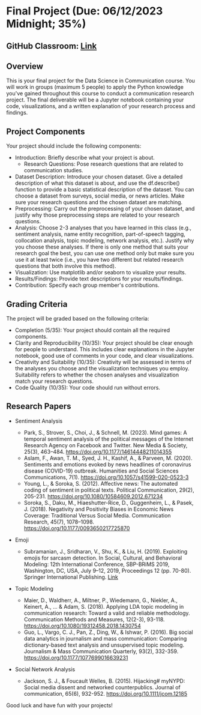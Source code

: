 # Final Project (Due: 06/12/2023 Midnight; 35%)

## GitHub Classroom: [Link](https://classroom.github.com/a/eDDs8OEu)

## Overview

This is your final project for the Data Science in Communication course. You will work in groups (maximum 5 people) to apply the Python knowledge you've gained throughout this course to conduct a communication research project. The final deliverable will be a Jupyter notebook containing your code, visualizations, and a written explanation of your research process and findings.

## Project Components

Your project should include the following components:

- Introduction: Briefly describe what your project is about.
    - Research Questions: Pose research questions that are related to communication studies.
- Dataset Description: Introduce your chosen dataset. Give a detailed description of what this dataset is about, and use the df.describe() function to provide a basic statistical description of the dataset. You can choose a dataset from surveys, social media, or news articles. Make sure your research questions and the chosen dataset are matching.
- Preprocessing: Carry out the preprocessing of your chosen dataset, and justify why those preprocessing steps are related to your research questions.
- Analysis: Choose 2-3 analyses that you have learned in this class (e.g., sentiment analysis, name entity recognition, part-of-speech tagging, collocation analysis, topic modeling, network analysis, etc.). Justify why you choose these analyses. If there is only one method that suits your research goal the best, you can use one method only but make sure you use it at least twice (i.e., you have two different but related research questions that both involve this method).
- Visualization: Use matplotlib and/or seaborn to visualize your results.
- Results/Findings: Provide text descriptions for your results/findings.
- Contribution: Specify each group member's contributions.

## Grading Criteria

The project will be graded based on the following criteria:

- Completion (5/35): Your project should contain all the required components.
- Clarity and Reproducibility (10/35): Your project should be clear enough for people to understand. This includes clear explanations in the Jupyter notebook, good use of comments in your code, and clear visualizations. 
- Creativity and Suitability (10/35): Creativity will be assessed in terms of the analyses you choose and the visualization techniques you employ. Suitability refers to whether the chosen analyses and visualization match your research questions.
- Code Quality (10/35): Your code should run without errors.


## Research Papers

- Sentiment Analysis
    - Park, S., Strover, S., Choi, J., & Schnell, M. (2023). Mind games: A temporal sentiment analysis of the political messages of the Internet Research Agency on Facebook and Twitter. New Media & Society, 25(3), 463–484. https://doi.org/10.1177/14614448211014355
    - Aslam, F., Awan, T. M., Syed, J. H., Kashif, A., & Parveen, M. (2020). Sentiments and emotions evoked by news headlines of coronavirus disease (COVID-19) outbreak. Humanities and Social Sciences Communications, 7(1). https://doi.org/10.1057/s41599-020-0523-3
    - Young, L., & Soroka, S. (2012). Affective news: The automated coding of sentiment in political texts. Political Communication, 29(2), 205-231. https://doi.org/10.1080/10584609.2012.671234
    - Soroka, S., Daku, M., Hiaeshutter-Rice, D., Guggenheim, L., & Pasek, J. (2018). Negativity and Positivity Biases in Economic News Coverage: Traditional Versus Social Media. Communication Research, 45(7), 1078–1098. https://doi.org/10.1177/0093650217725870
    
- Emoji
    - Subramanian, J., Sridharan, V., Shu, K., & Liu, H. (2019). Exploiting emojis for sarcasm detection. In Social, Cultural, and Behavioral Modeling: 12th International Conference, SBP-BRiMS 2019, Washington, DC, USA, July 9–12, 2019, Proceedings 12 (pp. 70-80). Springer International Publishing. [Link](readings/subramanian_et_al_2019.pdf)
    
- Topic Modeling
    - Maier, D., Waldherr, A., Miltner, P., Wiedemann, G., Niekler, A., Keinert, A., ... & Adam, S. (2018). Applying LDA topic modeling in communication research: Toward a valid and reliable methodology. Communication Methods and Measures, 12(2-3), 93-118. https://doi.org/10.1080/19312458.2018.1430754
    - Guo, L., Vargo, C. J., Pan, Z., Ding, W., & Ishwar, P. (2016). Big social data analytics in journalism and mass communication: Comparing dictionary-based text analysis and unsupervised topic modeling. Journalism & Mass Communication Quarterly, 93(2), 332-359. https://doi.org/10.1177/1077699016639231
    
- Social Network Analysis
    - Jackson, S. J., & Foucault Welles, B. (2015). Hijacking# myNYPD: Social media dissent and networked counterpublics. Journal of communication, 65(6), 932-952. https://doi.org/10.1111/jcom.12185

Good luck and have fun with your projects!
